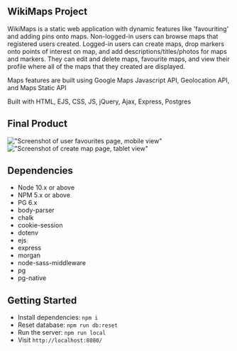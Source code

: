 ## WikiMaps Project

WikiMaps is a static web application with dynamic features like 'favouriting' and adding pins onto maps. Non-logged-in users can browse maps that registered users created. Logged-in users can create maps, drop markers onto points of interest on map, and add descriptions/titles/photos for maps and markers. They can edit and delete maps, favourite maps, and view their profile where all of the maps that they created are displayed. 

Maps features are built using Google Maps Javascript API, Geolocation API, and Maps Static API

Built with HTML, EJS, CSS, JS, jQuery, Ajax, Express, Postgres

## Final Product
!["Screenshot of user favourites page, mobile view"]()
!["Screenshot of create map page, tablet view"]()

## Dependencies

- Node 10.x or above
- NPM 5.x or above
- PG 6.x
- body-parser
- chalk
- cookie-session
- dotenv
- ejs
- express
- morgan 
- node-sass-middleware
- pg
- pg-native

## Getting Started

- Install dependencies: `npm i`
- Reset database: `npm run db:reset`
- Run the server: `npm run local`
- Visit `http://localhost:8080/`
